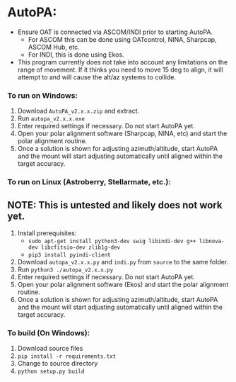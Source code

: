 # AutoPA:
- Ensure OAT is connected via ASCOM/INDI prior to starting AutoPA. 
  - For ASCOM this can be done using OATcontrol, NINA, Sharpcap, ASCOM Hub, etc.
  - For INDI, this is done using Ekos.
- This program currently does not take into account any limitations on the range of movement. If it thinks you need to move 15 deg to align, it will attempt to and will cause the alt/az systems to collide. 

### To run on Windows:
1. Download `AutoPA_v2.x.x.zip` and extract.
1. Run `autopa_v2.x.x.exe`
1. Enter required settings if necessary. Do not start AutoPA yet.
1. Open your polar alignment software (Sharpcap, NINA, etc) and start the polar alignment routine.
1. Once a solution is shown for adjusting azimuth/altitude, start AutoPA and the mount will start adjusting automatically until aligned within the target accuracy.

### To run on Linux (Astroberry, Stellarmate, etc.):
## NOTE: This is untested and likely does not work yet.
1. Install prerequisites:
   - `sudo apt-get install python3-dev swig libindi-dev g++ libnova-dev libcfitsio-dev zlib1g-dev`
   - `pip3 install pyindi-client`
1. Download `autopa_v2.x.x.py` and `indi.py` from `source` to the same folder.
1. Run `python3 ./autopa_v2.x.x.py`
1. Enter required settings if necessary. Do not start AutoPA yet.
1. Open your polar alignment software (Ekos) and start the polar alignment routine.
1. Once a solution is shown for adjusting azimuth/altitude, start AutoPA and the mount will start adjusting automatically until aligned within the target accuracy.

### To build (On Windows):
1. Download source files
1. `pip install -r requirements.txt`
1. Change to source directory
1. `python setup.py build`

